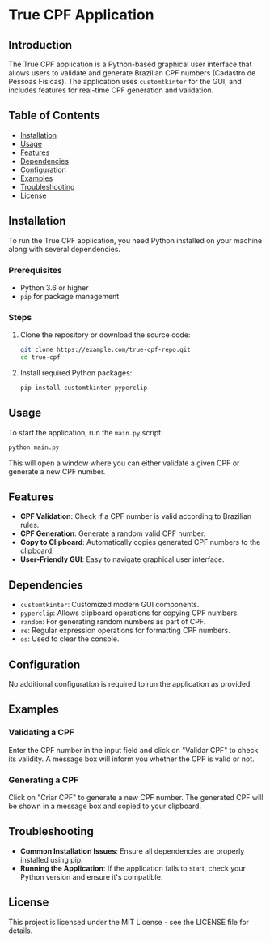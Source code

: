 # True CPF Application

## Introduction

The True CPF application is a Python-based graphical user interface that allows users to validate and generate Brazilian CPF numbers (Cadastro de Pessoas Físicas). The application uses `customtkinter` for the GUI, and includes features for real-time CPF generation and validation.

## Table of Contents

- [Installation](#installation)
- [Usage](#usage)
- [Features](#features)
- [Dependencies](#dependencies)
- [Configuration](#configuration)
- [Examples](#examples)
- [Troubleshooting](#troubleshooting)
- [License](#license)

## Installation

To run the True CPF application, you need Python installed on your machine along with several dependencies.

### Prerequisites

- Python 3.6 or higher
- `pip` for package management

### Steps

1. Clone the repository or download the source code:
   ```bash
   git clone https://example.com/true-cpf-repo.git
   cd true-cpf
   ```

2. Install required Python packages:
   ```bash
   pip install customtkinter pyperclip
   ```

## Usage

To start the application, run the `main.py` script:

```bash
python main.py
```

This will open a window where you can either validate a given CPF or generate a new CPF number.

## Features

- **CPF Validation**: Check if a CPF number is valid according to Brazilian rules.
- **CPF Generation**: Generate a random valid CPF number.
- **Copy to Clipboard**: Automatically copies generated CPF numbers to the clipboard.
- **User-Friendly GUI**: Easy to navigate graphical user interface.

## Dependencies

- `customtkinter`: Customized modern GUI components.
- `pyperclip`: Allows clipboard operations for copying CPF numbers.
- `random`: For generating random numbers as part of CPF.
- `re`: Regular expression operations for formatting CPF numbers.
- `os`: Used to clear the console.

## Configuration

No additional configuration is required to run the application as provided.

## Examples

### Validating a CPF

Enter the CPF number in the input field and click on "Validar CPF" to check its validity. A message box will inform you whether the CPF is valid or not.

### Generating a CPF

Click on "Criar CPF" to generate a new CPF number. The generated CPF will be shown in a message box and copied to your clipboard.

## Troubleshooting

- **Common Installation Issues**: Ensure all dependencies are properly installed using pip.
- **Running the Application**: If the application fails to start, check your Python version and ensure it's compatible.

## License

This project is licensed under the MIT License - see the LICENSE file for details.
